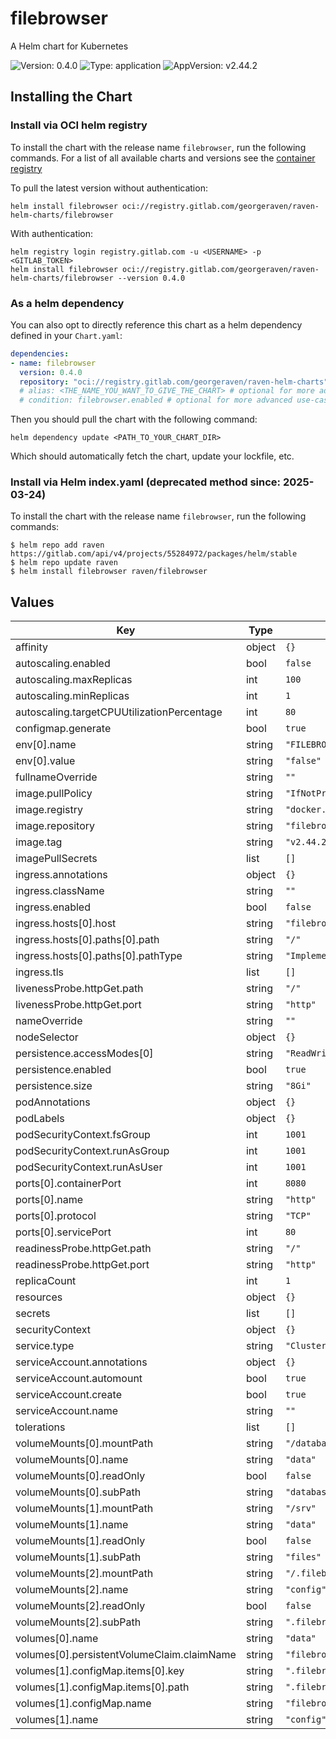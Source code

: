 # filebrowser

A Helm chart for Kubernetes

![Version: 0.4.0](https://img.shields.io/badge/Version-0.4.0-informational?style=flat-square) ![Type: application](https://img.shields.io/badge/Type-application-informational?style=flat-square) ![AppVersion: v2.44.2](https://img.shields.io/badge/AppVersion-v2.44.2-informational?style=flat-square)

## Installing the Chart

### Install via OCI helm registry

To install the chart with the release name `filebrowser`, run the following commands.
For a list of all available charts and versions see the [container registry](https://gitlab.com/GeorgeRaven/raven-helm-charts/container_registry)

To pull the latest version without authentication:

```console
helm install filebrowser oci://registry.gitlab.com/georgeraven/raven-helm-charts/filebrowser
```

With authentication:

```console
helm registry login registry.gitlab.com -u <USERNAME> -p <GITLAB_TOKEN>
helm install filebrowser oci://registry.gitlab.com/georgeraven/raven-helm-charts/filebrowser --version 0.4.0
```

### As a helm dependency

You can also opt to directly reference this chart as a helm dependency defined in your `Chart.yaml`:

```yaml
dependencies:
- name: filebrowser
  version: 0.4.0
  repository: "oci://registry.gitlab.com/georgeraven/raven-helm-charts"
  # alias: <THE_NAME_YOU_WANT_TO_GIVE_THE_CHART> # optional for more advanced use-cases
  # condition: filebrowser.enabled # optional for more advanced use-cases
```

Then you should pull the chart with the following command:

```console
helm dependency update <PATH_TO_YOUR_CHART_DIR>
```

Which should automatically fetch the chart, update your lockfile, etc.

### Install via Helm index.yaml (deprecated method since: 2025-03-24)

To install the chart with the release name `filebrowser`, run the following commands:

```console
$ helm repo add raven https://gitlab.com/api/v4/projects/55284972/packages/helm/stable
$ helm repo update raven
$ helm install filebrowser raven/filebrowser
```

## Values

| Key | Type | Default | Description |
|-----|------|---------|-------------|
| affinity | object | `{}` |  |
| autoscaling.enabled | bool | `false` |  |
| autoscaling.maxReplicas | int | `100` |  |
| autoscaling.minReplicas | int | `1` |  |
| autoscaling.targetCPUUtilizationPercentage | int | `80` |  |
| configmap.generate | bool | `true` |  |
| env[0].name | string | `"FILEBROWSER_EXAMPLE_VARIABLE"` |  |
| env[0].value | string | `"false"` |  |
| fullnameOverride | string | `""` |  |
| image.pullPolicy | string | `"IfNotPresent"` |  |
| image.registry | string | `"docker.io"` |  |
| image.repository | string | `"filebrowser/filebrowser"` |  |
| image.tag | string | `"v2.44.2"` |  |
| imagePullSecrets | list | `[]` |  |
| ingress.annotations | object | `{}` |  |
| ingress.className | string | `""` |  |
| ingress.enabled | bool | `false` |  |
| ingress.hosts[0].host | string | `"filebrowser.org.example"` |  |
| ingress.hosts[0].paths[0].path | string | `"/"` |  |
| ingress.hosts[0].paths[0].pathType | string | `"ImplementationSpecific"` |  |
| ingress.tls | list | `[]` |  |
| livenessProbe.httpGet.path | string | `"/"` |  |
| livenessProbe.httpGet.port | string | `"http"` |  |
| nameOverride | string | `""` |  |
| nodeSelector | object | `{}` |  |
| persistence.accessModes[0] | string | `"ReadWriteOnce"` |  |
| persistence.enabled | bool | `true` |  |
| persistence.size | string | `"8Gi"` |  |
| podAnnotations | object | `{}` |  |
| podLabels | object | `{}` |  |
| podSecurityContext.fsGroup | int | `1001` |  |
| podSecurityContext.runAsGroup | int | `1001` |  |
| podSecurityContext.runAsUser | int | `1001` |  |
| ports[0].containerPort | int | `8080` |  |
| ports[0].name | string | `"http"` |  |
| ports[0].protocol | string | `"TCP"` |  |
| ports[0].servicePort | int | `80` |  |
| readinessProbe.httpGet.path | string | `"/"` |  |
| readinessProbe.httpGet.port | string | `"http"` |  |
| replicaCount | int | `1` |  |
| resources | object | `{}` |  |
| secrets | list | `[]` |  |
| securityContext | object | `{}` |  |
| service.type | string | `"ClusterIP"` |  |
| serviceAccount.annotations | object | `{}` |  |
| serviceAccount.automount | bool | `true` |  |
| serviceAccount.create | bool | `true` |  |
| serviceAccount.name | string | `""` |  |
| tolerations | list | `[]` |  |
| volumeMounts[0].mountPath | string | `"/database"` |  |
| volumeMounts[0].name | string | `"data"` |  |
| volumeMounts[0].readOnly | bool | `false` |  |
| volumeMounts[0].subPath | string | `"database"` |  |
| volumeMounts[1].mountPath | string | `"/srv"` |  |
| volumeMounts[1].name | string | `"data"` |  |
| volumeMounts[1].readOnly | bool | `false` |  |
| volumeMounts[1].subPath | string | `"files"` |  |
| volumeMounts[2].mountPath | string | `"/.filebrowser.json"` |  |
| volumeMounts[2].name | string | `"config"` |  |
| volumeMounts[2].readOnly | bool | `false` |  |
| volumeMounts[2].subPath | string | `".filebrowser.json"` |  |
| volumes[0].name | string | `"data"` |  |
| volumes[0].persistentVolumeClaim.claimName | string | `"filebrowser"` |  |
| volumes[1].configMap.items[0].key | string | `".filebrowser.json"` |  |
| volumes[1].configMap.items[0].path | string | `".filebrowser.json"` |  |
| volumes[1].configMap.name | string | `"filebrowser"` |  |
| volumes[1].name | string | `"config"` |  |


